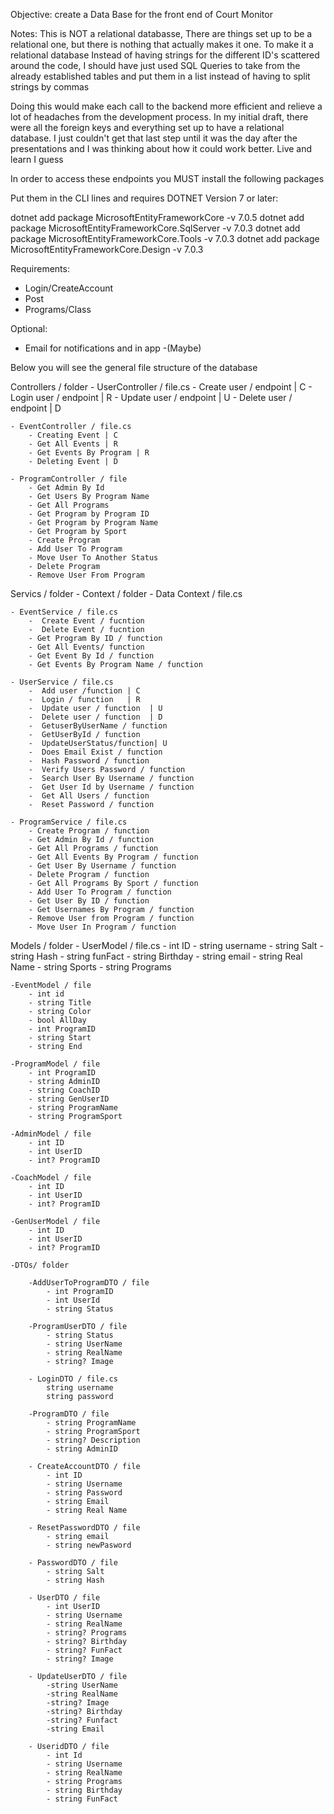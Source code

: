 Objective: create a Data Base for the front end of Court Monitor

Notes: This is NOT a relational databasse, There are things set up to be a relational one, but there is nothing that actually makes it one. To make it a relational database
Instead of having strings for the different ID's scattered around the code, I should have just used SQL Queries to take from the already established tables and put them in a list instead of having to split strings by commas

Doing this would make each call to the backend more efficient and relieve a lot of headaches from the development process. In my initial draft, there were all the foreign keys and everything set up to have a relational database.
I just couldn't get that last step until it was the day after the presentations and I was thinking about how it could work better. Live and learn I guess

In order to access these endpoints you MUST install the following packages

Put them in the CLI lines and requires DOTNET Version 7 or later:

dotnet add package MicrosoftEntityFrameworkCore -v 7.0.5
dotnet add package MicrosoftEntityFrameworkCore.SqlServer -v 7.0.3 
dotnet add package MicrosoftEntityFrameworkCore.Tools -v 7.0.3
dotnet add package MicrosoftEntityFrameworkCore.Design -v 7.0.3

Requirements:

- Login/CreateAccount 
- Post 
- Programs/Class 

Optional:
- Email for notifications and in app -(Maybe)


Below you will see the general file structure of the database


Controllers / folder 
    - UserController / file.cs 
        - Create user / endpoint | C 
        - Login user / endpoint | R 
        - Update user / endpoint | U 
        - Delete user / endpoint | D

    - EventController / file.cs
        - Creating Event | C
        - Get All Events | R
        - Get Events By Program | R
        - Deleting Event | D
    
    - ProgramController / file
        - Get Admin By Id
        - Get Users By Program Name
        - Get All Programs
        - Get Program by Program ID
        - Get Program by Program Name
        - Get Program by Sport
        - Create Program
        - Add User To Program
        - Move User To Another Status
        - Delete Program
        - Remove User From Program

Servics / folder
    - Context / folder
        - Data Context / file.cs

    - EventService / file.cs
        -  Create Event / fucntion
        -  Delete Event / fucntion
        - Get Program By ID / function
        - Get All Events/ function
        - Get Event By Id / function
        - Get Events By Program Name / function

    - UserService / file.cs
        -  Add user /function | C
        -  Login / function   | R
        -  Update user / function  | U 
        -  Delete user / function  | D
        -  GetuserByUserName / function
        -  GetUserById / function
        -  UpdateUserStatus/function| U
        -  Does Email Exist / function
        -  Hash Password / function
        -  Verify Users Password / function
        -  Search User By Username / function
        -  Get User Id by Username / function
        -  Get All Users / function
        -  Reset Password / function

    - ProgramService / file.cs
        - Create Program / function
        - Get Admin By Id / function
        - Get All Programs / function
        - Get All Events By Program / function
        - Get User By Username / function
        - Delete Program / function
        - Get All Programs By Sport / function
        - Add User To Program / function
        - Get User By ID / function
        - Get Usernames By Program / function
        - Remove User from Program / function
        - Move User In Program / function

Models / folder
    - UserModel / file.cs
        - int    ID
        - string username
        - string Salt
        - string Hash
        - string funFact
        - string Birthday
        - string email
        - string Real Name
        - string Sports
        - string Programs

    -EventModel / file
        - int id
        - string Title
        - string Color
        - bool AllDay
        - int ProgramID
        - string Start
        - string End
    
    -ProgramModel / file
        - int ProgramID 
        - string AdminID 
        - string CoachID 
        - string GenUserID 
        - string ProgramName 
        - string ProgramSport 

    -AdminModel / file
        - int ID
        - int UserID
        - int? ProgramID

    -CoachModel / file
        - int ID
        - int UserID
        - int? ProgramID

    -GenUserModel / file
        - int ID
        - int UserID
        - int? ProgramID

    -DTOs/ folder

        -AddUserToProgramDTO / file
            - int ProgramID
            - int UserId
            - string Status
        
        -ProgramUserDTO / file
            - string Status
            - string UserName
            - string RealName
            - string? Image

        - LoginDTO / file.cs
            string username
            string password

        -ProgramDTO / file
            - string ProgramName
            - string ProgramSport
            - string? Description
            - string AdminID

        - CreateAccountDTO / file
            - int ID 
            - string Username
            - string Password
            - string Email
            - string Real Name

        - ResetPasswordDTO / file
            - string email
            - string newPasword 

        - PasswordDTO / file
            - string Salt
            - string Hash
        
        - UserDTO / file
            - int UserID
            - string Username 
            - string RealName 
            - string? Programs 
            - string? Birthday 
            - string? FunFact 
            - string? Image

        - UpdateUserDTO / file
            -string UserName
            -string RealName
            -string? Image
            -string? Birthday
            -string? Funfact
            -string Email
        
        - UseridDTO / file
            - int Id
            - string Username
            - string RealName
            - string Programs
            - string Birthday
            - string FunFact



